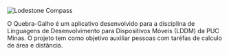 ![Lodestone Compass]([https://static.wikia.nocookie.net/minecraft_gamepedia/images/9/9e/Lodestone_Compass_JE2_BE2.gif/revision/latest?cb=20201204210510](https://static.wikia.nocookie.net/minecraft_gamepedia/images/9/9e/Lodestone_Compass_JE2_BE2.gif))


O Quebra-Galho é um aplicativo desenvolvido para a disciplina de Linguagens de Desenvolvimento para Dispositivos Móveis (LDDM) da PUC Minas. O projeto tem como objetivo auxiliar pessoas com taréfas de calculo de área e distância.
